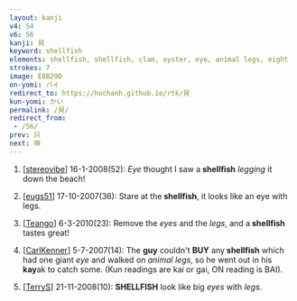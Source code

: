 ```yaml
---
layout: kanji
v4: 54
v6: 56
kanji: 貝
keyword: shellfish
elements: shellfish, shellfish, clam, oyster, eye, animal legs, eight
strokes: 7
image: E8B29D
on-yomi: バイ
redirect_to: https://hochanh.github.io/rtk/貝
kun-yomi: かい
permalink: /貝/
redirect_from:
 - /56/
prev: 只
next: 唄
---
```


1) [<a href="http://kanji.koohii.com/profile/stereovibe">stereovibe</a>] 16-1-2008(52): <em>Eye</em> thought I saw a<strong> shellfish</strong> <em>legging</em> it down the beach!

2) [<a href="http://kanji.koohii.com/profile/eugs51">eugs51</a>] 17-10-2007(36): Stare at the<strong> shellfish</strong>, it looks like an eye with legs.

3) [<a href="http://kanji.koohii.com/profile/Teango">Teango</a>] 6-3-2010(23): Remove the <em>eyes</em> and the <em>legs</em>, and a<strong> shellfish</strong> tastes great!

4) [<a href="http://kanji.koohii.com/profile/CarlKenner">CarlKenner</a>] 5-7-2007(14): The <strong>guy</strong> couldn&#039;t <strong>BUY</strong> any<strong> shellfish</strong> which had one giant <em>eye</em> and walked on <em>animal legs</em>, so he went out in his <strong>kay</strong>ak to catch some. (Kun readings are kai or gai, ON reading is BAI).

5) [<a href="http://kanji.koohii.com/profile/TerryS">TerryS</a>] 21-11-2008(10): <strong>SHELLFISH</strong> look like big <em>eyes</em> with <em>legs</em>.


